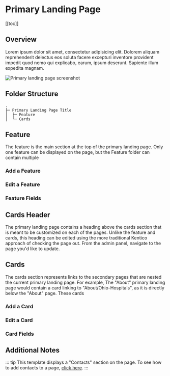 # Primary Landing Page

[[toc]]

## Overview

Lorem ipsum dolor sit amet, consectetur adipisicing elit. Dolorem aliquam reprehenderit delectus eos soluta facere excepturi inventore provident impedit quod nemo qui explicabo, earum, ipsum deserunt. Sapiente illum expedita magnam.

<img :src="$withBase('/screenshots/primary-landing.png')" alt="Primary landing page screenshot">

## Folder Structure

```
.
├─ Primary Landing Page Title
│  ├─ Feature
│  └─ Cards
```

## Feature

The feature is the main section at the top of the primary landing page. Only one feature can be displayed on the page, but the Feature folder can contain multiple

### Add a Feature
<Feature-Add />

### Edit a Feature
<Feature-Edit />

### Feature Fields
<Feature-Fields />

## Cards Header

The primary landing page contains a heading above the cards section that is meant to be customized on each of the pages. Unlike the feature and cards, this heading can be edited using the more traditional Kentico approach of checking the page out. From the admin panel, navigate to the page you'd like to update.

## Cards

The cards section represents links to the secondary pages that are nested the current primary landing page. For example, The "About" primary landing page would contain a card linking to "About/Ohio-Hospitals", as it is directly below the "About" page. These cards

### Add a Card
<Card-Add />

### Edit a Card
<Card-Edit />

### Card Fields
<Card-Fields />

## Additional Notes
::: tip
This template displays a "Contacts" section on the page. To see how to add contacts to a page, [click here](../guides/adding-contacts.html).
:::
